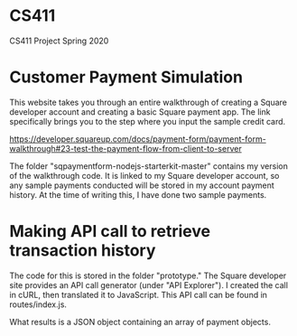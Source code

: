 # CS411
CS411 Project Spring 2020

# Customer Payment Simulation

This website takes you through an entire walkthrough of creating a Square developer account
and creating a basic Square payment app. The link specifically brings you to the step where 
you input the sample credit card.

https://developer.squareup.com/docs/payment-form/payment-form-walkthrough#23-test-the-payment-flow-from-client-to-server

The folder "sqpaymentform-nodejs-starterkit-master" contains my version of the walkthrough 
code. It is linked to my Square developer account, so any sample payments conducted will 
be stored in my account payment history. At the time of writing this, I have done two sample 
payments.

# Making API call to retrieve transaction history

The code for this is stored in the folder "prototype." The Square developer site provides an 
API call generator (under "API Explorer"). I created the call in cURL, then translated it to 
JavaScript. This API call can be found in routes/index.js.

What results is a JSON object containing an array of payment objects.